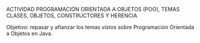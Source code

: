ACTIVIDAD PROGRAMACIÓN ORIENTADA A OBJETOS (POO), TEMAS CLASES, OBJETOS, CONSTRUCTORES Y HERENCIA

Objetivo: repasar y afianzar los temas vistos sobre Programación Orientada a Objetos en Java.
